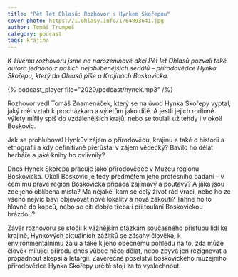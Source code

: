 ```yaml
---
title: "Pět let Ohlasů: Rozhovor s Hynkem Skořepou"
cover-photo: https://i.ohlasy.info/i/64893641.jpg
author: Tomáš Trumpeš
category: podcast
tags: krajina
---
```


*K živému rozhovoru jsme na narozeninové akci Pět let Ohlasů pozvali také autora jednoho z našich nejoblíbenějších seriálů – přírodovědce Hynka Skořepu, který do Ohlasů píše o Krajinách Boskovicka.*

{% podcast_player file="2020/podcast/hynek.mp3" /%}

Rozhovor vedl Tomáš Znamenáček, který se na úvod Hynka Skořepy vyptal, jaký měl vztah k procházkám a výletům jako dítě. A jestli jejich rodinné výlety mířily spíš do vzdálenějších krajů, nebo se toulali už tehdy i v okolí Boskovic.

Jak se prohluboval Hynkův zájem o přírodovědu, krajinu a také o historii a etnografii a kdy definitivně přerůstal v zájem vědecký? Bavilo ho dělat herbáře a jaké knihy ho ovlivnily?

Dnes Hynek Skořepa pracuje jako přírodovědec v Muzeu regionu Boskovicka. Okolí Boskovic je tedy předmětem jeho profesního bádání – v čem mu právě region Boskovicka připadá zajímavý a poutavý? A jaká jsou zde jeho oblíbená místa? Má nějaké, kam se celý život rád vrací, nebo ho ze všeho nejvíc baví objevovat nové lokality a nová zákoutí? Táhne ho to hlavně do kopců, nebo se cítí dobře třeba i při toulání Boskovickou brázdou?

Závěr rozhovoru se stočil k vážnějším otázkám současného přístupu lidí ke krajině, Hynkových aktuálních zážitků se zásahy člověka, k environmentálnímu žalu a také k jeho obecnému pohledu na to, zda může člověk milující přírodu dnes vůbec něco dělat, nebo zbývá jen rezignovat a propadnout skepsi a letargii. Závěrečné poselství boskovického muzejního přírodovědce Hynka Skořepy určitě stojí za to vyslechnout.
